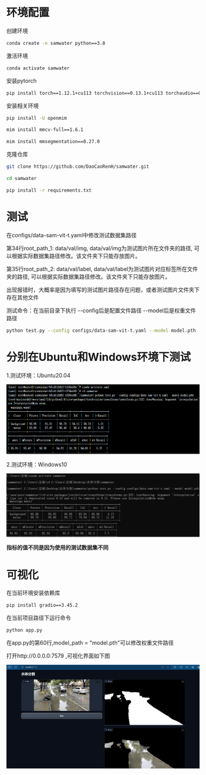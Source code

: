 # **环境配置**

创建环境

```bash
conda create -n samwater python==3.8
```

激活环境

```bash
conda activate samwater
```

安装pytorch

```bash
pip install torch==1.12.1+cu113 torchvision==0.13.1+cu113 torchaudio==0.12.1 --extra-index-url https://download.pytorch.org/whl/cu113
```
安装相关环境

```bash
pip install -U openmim
```

```bash
mim install mmcv-full==1.6.1
```

```bash
mim install mmsegmentation==0.27.0
```

克隆仓库

```bash
git clone https://github.com/DaoCaoRenH/samwater.git
```

```bash
cd samwater
```

```bash
pip install -r requirements.txt
```

# **测试**

在configs/data-sam-vit-t.yaml中修改测试数据集路径

第34行root_path_1: data/val/img, data/val/img为测试图片所在文件夹的路径, 可以根据实际数据集路径修改。该文件夹下只能存放图片。

第35行root_path_2: data/val/label, data/val/label为测试图片对应标签所在文件夹的路径, 可以根据实际数据集路径修改。该文件夹下只能存放图片。

出现报错时，大概率是因为填写的测试图片路径存在问题，或者测试图片文件夹下存在其他文件

测试命令：在当前目录下执行 --config后是配置文件路径 --model后是权重文件路径

```bash
python test.py --config configs/data-sam-vit-t.yaml --model model.pth
```



# **分别在Ubuntu和Windows环境下测试**

1.测试环境：Ubuntu20.04

![](img/testubuntu.png)

2.测试环境：Windows10

![](img/testwindows.png)

**指标的值不同是因为使用的测试数据集不同**

# **可视化**

在当前环境安装依赖库

```bash
pip install gradio==3.45.2
```

在当前项目路径下运行命令

```bash
python app.py
```

在app.py的第60行,model_path = "model.pth"可以修改权重文件路径

打开http://0.0.0.0:7579 ,可视化界面如下图

![](img/appsample.png)

